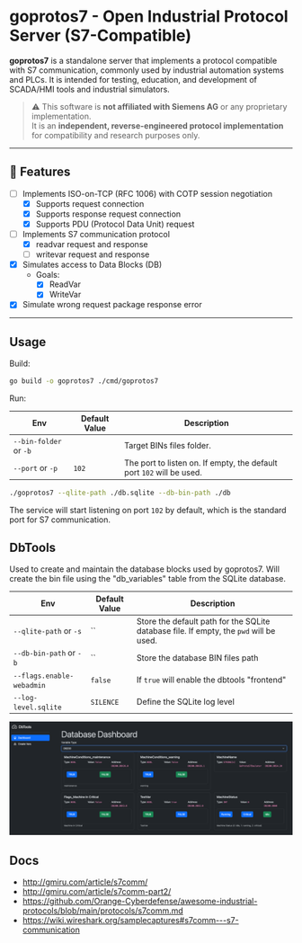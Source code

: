 # goprotos7 - Open Industrial Protocol Server (S7-Compatible)

**goprotos7** is a standalone server that implements a protocol compatible with S7 communication, commonly used by industrial automation systems and PLCs. It is intended for testing, education, and development of SCADA/HMI tools and industrial simulators.

> ⚠️ This software is **not affiliated with Siemens AG** or any proprietary implementation.  
> It is an **independent, reverse-engineered protocol implementation** for compatibility and research purposes only.

---

## 🚀 Features

- [ ] Implements ISO-on-TCP (RFC 1006) with COTP session negotiation
  - [x] Supports request connection
  - [x] Supports response request connection
  - [x] Supports PDU (Protocol Data Unit) request
- [ ] Implements S7 communication protocol
  - [x] readvar request and response
  - [ ] writevar request and response
- [x] Simulates access to Data Blocks (DB)
  - Goals:
    - [X] ReadVar
    - [x] WriteVar
- [x] Simulate wrong request package response error

---

## Usage

Build:

```bash
go build -o goprotos7 ./cmd/goprotos7
```

Run:

| Env                    | Default Value | Description                                                           |
|------------------------|---------------|-----------------------------------------------------------------------|
| `--bin-folder` or `-b` |               | Target BINs files folder.                                             |
| `--port` or `-p`       | `102`         | The port to listen on. If empty, the default port `102` will be used. |

```bash
./goprotos7 --qlite-path ./db.sqlite --db-bin-path ./db
```

The service will start listening on port `102` by default, which is the standard port for S7 communication.

## DbTools

Used to create and maintain the database blocks used by goprotos7. Will create the bin file using the "db_variables" table from the SQLite database.

| Env                       | Default Value | Description                                                                            |
|---------------------------|---------------|----------------------------------------------------------------------------------------|
| `--qlite-path` or `-s`    | ``            | Store the default path for the SQLite database file. If empty, the `pwd` will be used. |
| `--db-bin-path` or `-b`   | ``            | Store the database BIN files path                                                      |
| `--flags.enable-webadmin` | `false`       | If `true` will enable the dbtools "frontend"                                           |
| `--log-level.sqlite`      | `SILENCE`     | Define the SQLite log level                                                            |

![dbtools_dashboard.png](./.docs/dbtools_dashboard.png)

## Docs

- http://gmiru.com/article/s7comm/
- http://gmiru.com/article/s7comm-part2/
- https://github.com/Orange-Cyberdefense/awesome-industrial-protocols/blob/main/protocols/s7comm.md
- https://wiki.wireshark.org/samplecaptures#s7comm---s7-communication

